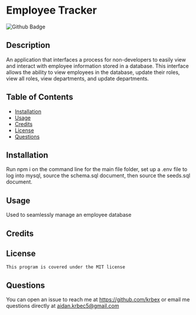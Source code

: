 # Employee Tracker

  ![Github Badge](https://img.shields.io/badge/License-MIT-blue.svg)

  ## Description
  An application that interfaces a process for non-developers to easily view and interact with employee information stored in a database. This interface allows the ability to view employees in the database, update their roles, view all roles, view departments, and update departments. 

  ## Table of Contents
  - [Installation](#installation)
  - [Usage](#usage)
  - [Credits](#credits)
  - [License](#license)
  - [Questions](#Questions)

  ## Installation
  Run npm i on the command line for the main file folder, set up a .env file to log into mysql, source the schema.sql document, then source the seeds.sql document.

  ## Usage
  Used to seamlessly manage an employee database

  ## Credits
  

  ## License

    This program is covered under the MIT license

  ## Questions
  You can open an issue to reach me at https://github.com/krbex or email me questions directly at aidan.krbec5@gmail.com
  